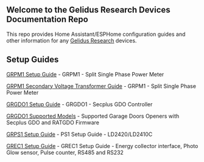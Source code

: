 ## Welcome to the Gelidus Research Devices Documentation Repo

This repo provides Home Assistant/ESPHome configuration guides and other information for any [Gelidus Research](https://www.gelidus.ca) devices.

## Setup Guides

[GRPM1 Setup Guide](/pm1.guides/PM1-Setup-Basic-120V.md) - GRPM1 - Split Single Phase Power Meter

[GRPM1 Secondary Voltage Transformer Guide](/pm1.guides/PM1-Secondary-Voltage-Transformer-120VAC.md) - GRPM1 - Split Single Phase Power Meter


[GRGDO1 Setup Guide](/gdo.guides/Secplus-GDO-Setup-Guide.md) - GRGDO1 - Secplus GDO Controller

[GRGDO1 Supported Models](/gdo.guides/Supported-Models.md) - Supported Garage Doors Openers with Secplus GDO and RATGDO Firmware


[GRPS1 Setup Guide](/ps1.guides/PS1-Setup-Guide.md) - PS1 Setup Guide - LD2420/LD2410C

[GREC1 Setup Guide](/ec.guides/GREC-Setup-Guide.md) - GREC1 Setup Guide - Energy collector interface, Photo Glow sensor, Pulse counter, RS485 and RS232
